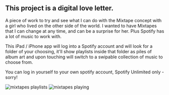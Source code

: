 This project is a digital love letter.
--------

A piece of work to try and see what I can do with the Mixtape concept with a girl who lived on the other side of the world. I wanted to have Mixtapes that I can change at any time, and can be a surprise for her. Plus Spotify has a lot of music to work with.

This iPad / iPhone app will log into a Spotify account and will look for a folder of your choosing, it'll show playlists inside that folder as piles of album art and upon touching will switch to a swipable collection of music to choose from. 

You can log in yourself to your own spotify account, Spotify Unlimited only - sorry!

![mixtapes playlists](https://raw.github.com/orta/Mixtapes/master/web/mixtape_playlists.png "playlists")
![mixtapes playing](https://raw.github.com/orta/Mixtapes/master/web/mixtape_playing.png "playing")